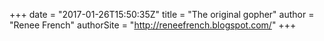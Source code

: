 +++
date = "2017-01-26T15:50:35Z"
title = "The original gopher"
author = "Renee French"
authorSite = "http://reneefrench.blogspot.com/"
+++

